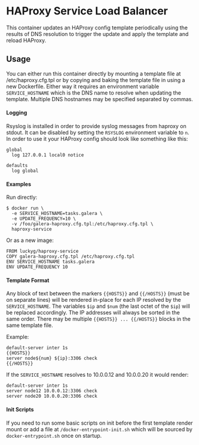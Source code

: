 # HAProxy Service Load Balancer

This container updates an HAProxy config template periodically using the results of DNS resolution
to trigger the update and apply the template and reload HAProxy.

## Usage

You can either run this container directly by mounting a template file at /etc/haproxy.cfg.tpl
or by copying and baking the template file in using a new Dockerfile. Either way it requires
an environment variable `SERVICE_HOSTNAME` which is the DNS name to resolve when updating the template.
Multiple DNS hostnames may be specified separated by commas.

#### Logging

Rsyslog is installed in order to provide syslog messages from haproxy on stdout. It can be disabled by
setting the `RSYSLOG` environment variable to `n`. In order to use it your HAProxy config should look like
something like this:

    global
      log 127.0.0.1 local0 notice
    
    defaults
      log global

#### Examples

Run directly:

    $ docker run \
      -e SERVICE_HOSTNAME=tasks.galera \
      -e UPDATE_FREQUENCY=10 \
      -v /foo/galera-haproxy.cfg.tpl:/etc/haproxy.cfg.tpl \
      haproxy-service

Or as a new image:

    FROM luckyg/haproxy-service
    COPY galera-haproxy.cfg.tpl /etc/haproxy.cfg.tpl
    ENV SERVICE_HOSTNAME tasks.galera
    ENV UPDATE_FREQUENCY 10

#### Template Format

Any block of text between the markers `{{HOSTS}}` and `{{/HOSTS}}` (must be on separate lines) will be rendered
in-place for each IP resolved by the `SERVICE_HOSTNAME`. The variables `$ip` and `$num` (the last octet of the `$ip`)
will be replaced accordingly. The IP addresses will always be sorted in the same order.
There may be multiple `{{HOSTS}} ... {{/HOSTS}}` blocks in the same template file.

Example:

    default-server inter 1s
    {{HOSTS}}
    server node${num} ${ip}:3306 check
    {{/HOSTS}}

If the `SERVICE_HOSTNAME` resolves to 10.0.0.12 and 10.0.0.20 it would render:

    default-server inter 1s
    server node12 10.0.0.12:3306 check
    server node20 10.0.0.20:3306 check

#### Init Scripts

If you need to run some basic scripts on init before the first template render mount or add a file at
`/docker-entrypoint-init.sh` which will be sourced by `docker-entrypoint.sh` once on startup.
